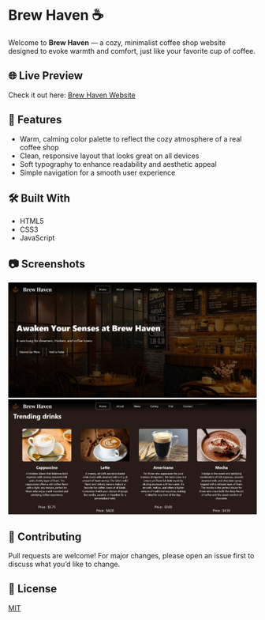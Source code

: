 # Brew Haven ☕

Welcome to **Brew Haven** — a cozy, minimalist coffee shop website designed to evoke warmth and comfort, just like your favorite cup of coffee.

## 🌐 Live Preview
Check it out here: [Brew Haven Website](https://kaveesha-neth.github.io/brew-haven/)

## 📌 Features
- Warm, calming color palette to reflect the cozy atmosphere of a real coffee shop
- Clean, responsive layout that looks great on all devices
- Soft typography to enhance readability and aesthetic appeal
- Simple navigation for a smooth user experience

## 🛠️ Built With
- HTML5
- CSS3 
- JavaScript

## 📷 Screenshots

![Screenshot](screenshots/Screenshot_Brew_Haven_1.png)
![Screenshot](screenshots/Screenshot_Brew_Haven_2.png)


## 🤝 Contributing
Pull requests are welcome! For major changes, please open an issue first to discuss what you’d like to change.

## 📄 License
[MIT](https://choosealicense.com/licenses/mit/)

